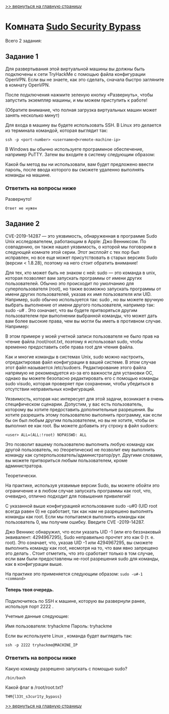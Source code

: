 [>> вернуться на главную страницу](https://github.com/BEPb/tryhackme/blob/master/README.md)

# Комната [Sudo Security Bypass](https://tryhackme.com/r/room/sudovulnsbypass) 

Всего 2 задания:
## Задание 1
Для развертывания этой виртуальной машины вы должны быть подключены к сети TryHackMe с помощью файла конфигурации 
OpenVPN. Если вы не знаете, как это сделать, сначала быстро загляните в комнату OpenVPN. 

После подключения нажмите зеленую кнопку «Развернуть», чтобы запустить экземпляр машины, и мы можем приступить к работе!

(Обратите внимание, что полная загрузка виртуальных машин может занять несколько минут)

Для входа в машину вы будете использовать SSH. В Linux это делается из терминала командой, которая выглядит так:
```commandline
ssh -p <port-number> <username>@<remote-machine-ip>
```

В Windows вы обычно используете программное обеспечение, например  PuTTY. Затем вы входите в систему следующим образом:



Какой бы метод вы ни использовали, вам будет предложено ввести пароль, после ввода которого вы сможете удаленно 
выполнять команды на машине. 

### Ответить на вопросы ниже
Развернуто!
```commandline
Ответ не нужен
```

## Задание 2
CVE-2019-14287 — это уязвимость, обнаруженная в программе Sudo Unix исследователем, работающим в Apple: Джо 
Венниксом. По совпадению, он также нашел уязвимость, о которой мы поговорим в следующей комнате этой серии. Этот 
эксплойт с тех пор был исправлен, но все еще может присутствовать в старых версиях Sudo (версии < 1.8.28), поэтому 
на него стоит обратить внимание!

Для тех, кто может быть не знаком с ней: sudo — это команда в unix, которая позволяет вам запускать программы от 
имени других пользователей. Обычно это происходит по умолчанию для суперпользователя (root), но также возможно 
запускать программы от имени других пользователей, указав их имя пользователя или UID. Например, sudo обычно 
используется так: sudo <command>, но вы можете вручную выбрать выполнение от имени другого пользователя, например 
так:  sudo -u#<id> <command>. Это означает, что вы будете притворяться другим пользователем при выполнении выбранной 
команды, что может дать вам более высокие права, чем вы могли бы иметь в противном случае. Например:


В этом примере у моей учетной записи пользователя не было прав на чтение файла  /root/root.txt, поэтому я 
использовал sudo, чтобы временно предоставить себе права root для чтения файла. 

Как и многие команды в системах Unix, sudo можно настроить, отредактировав файл конфигурации в вашей системе. В этом 
случае этот файл называется  /etc/sudoers. Редактирование этого файла напрямую не рекомендуется из-за его важности 
для установки ОС, однако вы можете безопасно редактировать его с помощью команды  sudo visudo, которая проверяет при 
сохранении, чтобы убедиться в отсутствии неправильных конфигураций.   

Уязвимость, которая нас интересует для этой задачи, возникает в очень специфическом сценарии. Допустим, у вас есть 
пользователь, которому вы хотите предоставить дополнительные разрешения. Вы хотите разрешить этому пользователю 
выполнить программу, как если бы он был любым другим пользователем, но вы  не  хотите, чтобы он выполнил ее как root.
Вы можете добавить эту строку в файл sudoers:   
```commandline
<user> ALL=(ALL:!root) NOPASSWD: ALL
```

Это позволит вашему пользователю выполнить любую команду как другой пользователь, но (теоретически) не позволит ему 
выполнить команду как суперпользователь/администратор/рут. Другими словами, вы можете притвориться любым 
пользователем, кроме администратора.  

Теоретически.

На практике, используя уязвимые версии Sudo, вы можете обойти это ограничение и в любом случае запускать программы 
как root, что, очевидно, отлично подходит для повышения привилегий! 

С указанной выше конфигурацией использование  sudo -u#0 <command> (UID root всегда равен 0) не сработает, так как 
нам не разрешено выполнять команды как root. Если мы попытаемся выполнить команды как пользователь 0, мы получим 
ошибку. Введите  CVE -2019-14287.  

Джо Венникс обнаружил, что если указать UID -1 (или его беззнаковый эквивалент: 4294967295), Sudo неправильно 
прочтет это как 0 (т. е. root). Это означает, что, указав UID -1 или 4294967295, вы сможете выполнить команду как 
root,  несмотря на то, что вам явно запрещено это делать . Стоит отметить, что это  сработает только  в том случае, 
если вам были предоставлены не-root разрешения sudo для команды, как в конфигурации выше.    

На практике это применяется следующим образом: `sudo -u#-1 <command>`

#### Теперь твоя очередь.

Подключитесь по SSH к машине, которую вы развернули ранее, используя порт 2222 .

Учетные данные следующие:

Имя пользователя:  tryhackme
Пароль:  tryhackme

Если вы используете Linux , команда будет выглядеть так:
```commandline
ssh -p 2222 tryhackme@MACHINE_IP
```

### Ответить на вопросы ниже
Какую команду разрешено запускать с помощью sudo?


```commandline
/bin/bash
```
Какой флаг в /root/root.txt?
```commandline
THM{l33t_s3cur1ty_bypass}
```

[>> вернуться на главную страницу](https://github.com/BEPb/tryhackme/blob/master/README.md)